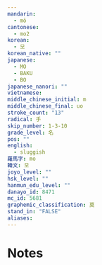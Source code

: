 ```yaml
---
mandarin:
  - mō
cantonese:
  - mo2
korean:
  - 모
korean_native: ""
japanese:
  - MO
  - BAKU
  - BO
japanese_nanori: ""
vietnamese:
middle_chinese_initial: m
middle_chinese_final: uo
stroke_count: "13"
radical: 手
skip_number: 1-3-10
grade_level: 名
pos: ""
english:
  - sluggish
羅馬字: mo
韓文: 모
joyo_level: ""
hsk_level: ""
hanmun_edu_level: ""
danayo_id: 8471
mc_id: 5681
graphemic_classification: 莫
stand_in: "FALSE"
aliases:
---
```


# Notes
